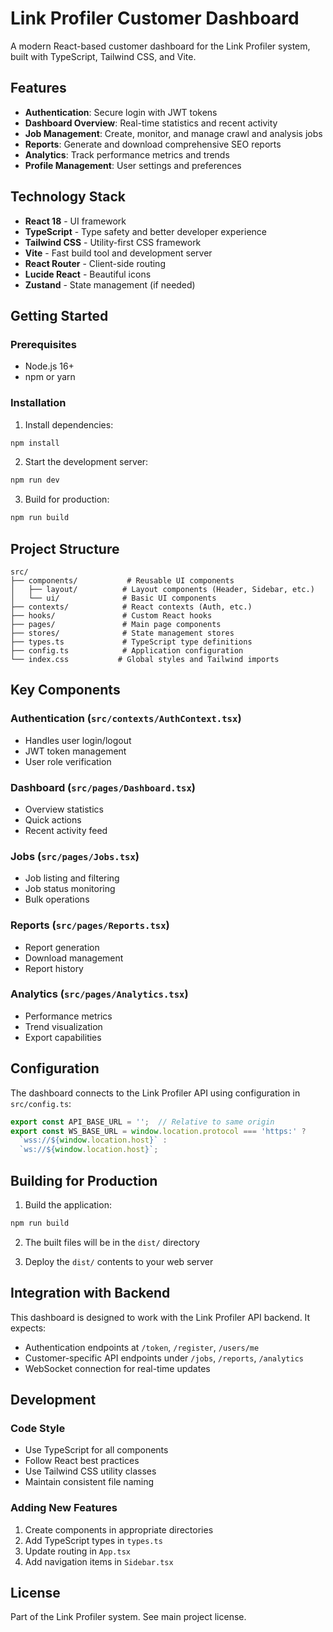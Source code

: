 # Link Profiler Customer Dashboard

A modern React-based customer dashboard for the Link Profiler system, built with TypeScript, Tailwind CSS, and Vite.

## Features

- **Authentication**: Secure login with JWT tokens
- **Dashboard Overview**: Real-time statistics and recent activity
- **Job Management**: Create, monitor, and manage crawl and analysis jobs
- **Reports**: Generate and download comprehensive SEO reports
- **Analytics**: Track performance metrics and trends
- **Profile Management**: User settings and preferences

## Technology Stack

- **React 18** - UI framework
- **TypeScript** - Type safety and better developer experience
- **Tailwind CSS** - Utility-first CSS framework
- **Vite** - Fast build tool and development server
- **React Router** - Client-side routing
- **Lucide React** - Beautiful icons
- **Zustand** - State management (if needed)

## Getting Started

### Prerequisites

- Node.js 16+ 
- npm or yarn

### Installation

1. Install dependencies:
```bash
npm install
```

2. Start the development server:
```bash
npm run dev
```

3. Build for production:
```bash
npm run build
```

## Project Structure

```
src/
├── components/           # Reusable UI components
│   ├── layout/          # Layout components (Header, Sidebar, etc.)
│   └── ui/              # Basic UI components
├── contexts/            # React contexts (Auth, etc.)
├── hooks/               # Custom React hooks
├── pages/               # Main page components
├── stores/              # State management stores
├── types.ts             # TypeScript type definitions
├── config.ts            # Application configuration
└── index.css           # Global styles and Tailwind imports
```

## Key Components

### Authentication (`src/contexts/AuthContext.tsx`)
- Handles user login/logout
- JWT token management
- User role verification

### Dashboard (`src/pages/Dashboard.tsx`)
- Overview statistics
- Quick actions
- Recent activity feed

### Jobs (`src/pages/Jobs.tsx`)
- Job listing and filtering
- Job status monitoring
- Bulk operations

### Reports (`src/pages/Reports.tsx`)
- Report generation
- Download management
- Report history

### Analytics (`src/pages/Analytics.tsx`)
- Performance metrics
- Trend visualization
- Export capabilities

## Configuration

The dashboard connects to the Link Profiler API using configuration in `src/config.ts`:

```typescript
export const API_BASE_URL = '';  // Relative to same origin
export const WS_BASE_URL = window.location.protocol === 'https:' ? 
  `wss://${window.location.host}` : 
  `ws://${window.location.host}`;
```

## Building for Production

1. Build the application:
```bash
npm run build
```

2. The built files will be in the `dist/` directory

3. Deploy the `dist/` contents to your web server

## Integration with Backend

This dashboard is designed to work with the Link Profiler API backend. It expects:

- Authentication endpoints at `/token`, `/register`, `/users/me`
- Customer-specific API endpoints under `/jobs`, `/reports`, `/analytics`
- WebSocket connection for real-time updates

## Development

### Code Style
- Use TypeScript for all components
- Follow React best practices
- Use Tailwind CSS utility classes
- Maintain consistent file naming

### Adding New Features
1. Create components in appropriate directories
2. Add TypeScript types in `types.ts`
3. Update routing in `App.tsx`
4. Add navigation items in `Sidebar.tsx`

## License

Part of the Link Profiler system. See main project license.
